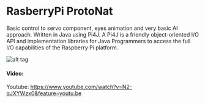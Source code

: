 # RasberryPi ProtoNat
Basic control to servo component, eyes animation and very basic AI approach. Written in Java using  Pi4J. A Pi4J is a friendly object-oriented I/O API and implementation libraries for Java Programmers to access the full I/O capabilities of the Raspberry Pi platform.

![alt tag](http://47.75.1.113/img/protonat.png?23)

#### Video:
Youtube: https://www.youtube.com/watch?v=N2-qJXYWzx0&feature=youtu.be
